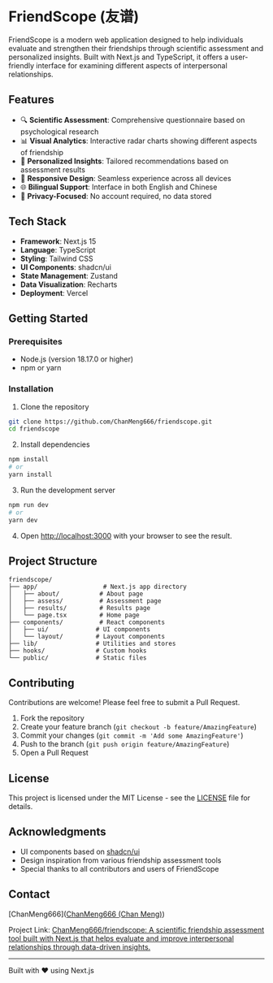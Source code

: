 # FriendScope (友谱)

FriendScope is a modern web application designed to help individuals evaluate and strengthen their friendships through scientific assessment and personalized insights. Built with Next.js and TypeScript, it offers a user-friendly interface for examining different aspects of interpersonal relationships.

## Features

- 🔍 **Scientific Assessment**: Comprehensive questionnaire based on psychological research
- 📊 **Visual Analytics**: Interactive radar charts showing different aspects of friendship
- 🎯 **Personalized Insights**: Tailored recommendations based on assessment results
- 💫 **Responsive Design**: Seamless experience across all devices
- 🌐 **Bilingual Support**: Interface in both English and Chinese
- 🔐 **Privacy-Focused**: No account required, no data stored

## Tech Stack

- **Framework**: Next.js 15
- **Language**: TypeScript
- **Styling**: Tailwind CSS
- **UI Components**: shadcn/ui
- **State Management**: Zustand
- **Data Visualization**: Recharts
- **Deployment**: Vercel

## Getting Started

### Prerequisites

- Node.js (version 18.17.0 or higher)
- npm or yarn

### Installation

1. Clone the repository
```bash
git clone https://github.com/ChanMeng666/friendscope.git
cd friendscope
```

2. Install dependencies
```bash
npm install
# or
yarn install
```

3. Run the development server
```bash
npm run dev
# or
yarn dev
```

4. Open [http://localhost:3000](http://localhost:3000) with your browser to see the result.

## Project Structure

```
friendscope/
├── app/                  # Next.js app directory
│   ├── about/           # About page
│   ├── assess/          # Assessment page
│   ├── results/         # Results page
│   └── page.tsx         # Home page
├── components/          # React components
│   ├── ui/             # UI components
│   └── layout/         # Layout components
├── lib/                # Utilities and stores
├── hooks/              # Custom hooks
└── public/             # Static files
```

## Contributing

Contributions are welcome! Please feel free to submit a Pull Request.

1. Fork the repository
2. Create your feature branch (`git checkout -b feature/AmazingFeature`)
3. Commit your changes (`git commit -m 'Add some AmazingFeature'`)
4. Push to the branch (`git push origin feature/AmazingFeature`)
5. Open a Pull Request

## License

This project is licensed under the MIT License - see the [LICENSE](LICENSE) file for details.

## Acknowledgments

- UI components based on [shadcn/ui](https://ui.shadcn.com/)
- Design inspiration from various friendship assessment tools
- Special thanks to all contributors and users of FriendScope

## Contact

[ChanMeng666]([ChanMeng666 (Chan Meng)](https://github.com/ChanMeng666))

Project Link: [ChanMeng666/friendscope: A scientific friendship assessment tool built with Next.js that helps evaluate and improve interpersonal relationships through data-driven insights.](https://github.com/ChanMeng666/friendscope)

---

Built with ❤️ using Next.js
